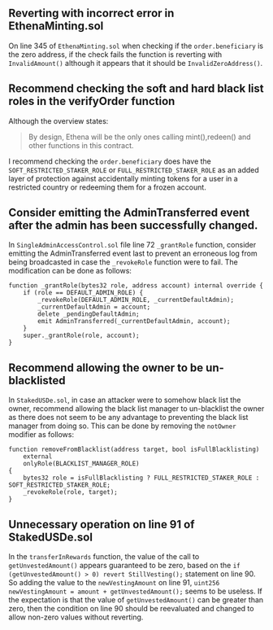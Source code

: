 ## Reverting with incorrect error in EthenaMinting.sol


On line 345 of `EthenaMinting.sol` when checking if the `order.beneficiary` is the zero address, if the check fails the function is reverting with `InvalidAmount()` although it appears that it should be `InvalidZeroAddress()`.

## Recommend checking the soft and hard black list roles in the verifyOrder function

Although the overview states: 

> By design, Ethena will be the only ones calling mint(),redeen() and other functions in this contract.

I recommend checking the `order.beneficiary` does have the `SOFT_RESTRICTED_STAKER_ROLE` or `FULL_RESTRICTED_STAKER_ROLE` as an added layer of protection against accidentally minting tokens for a user in a restricted country or redeeming them for a frozen account.

## Consider emitting the AdminTransferred event after the admin has been successfully changed.

In `SingleAdminAccessControl.sol` file line 72 `_grantRole` function, consider emitting the AdminTransferred event last to prevent an erroneous log from being broadcasted in case the `_revokeRole` function were to fail. The modification can be done as follows:

    function _grantRole(bytes32 role, address account) internal override {
        if (role == DEFAULT_ADMIN_ROLE) {
            _revokeRole(DEFAULT_ADMIN_ROLE, _currentDefaultAdmin);
            _currentDefaultAdmin = account;
            delete _pendingDefaultAdmin;
            emit AdminTransferred(_currentDefaultAdmin, account);
        }
        super._grantRole(role, account);
    }

## Recommend allowing the owner to be un-blacklisted

In `StakedUSDe.sol`, in case an attacker were to somehow black list the owner, recommend allowing the black list manager to un-blacklist the owner as there does not seem to be any advantage to preventing the black list manager from doing so. This can be done by removing the `notOwner` modifier as follows:

    function removeFromBlacklist(address target, bool isFullBlacklisting)
        external
        onlyRole(BLACKLIST_MANAGER_ROLE)
    {
        bytes32 role = isFullBlacklisting ? FULL_RESTRICTED_STAKER_ROLE : SOFT_RESTRICTED_STAKER_ROLE;
        _revokeRole(role, target);
    }

## Unnecessary operation on line 91 of StakedUSDe.sol

In the `transferInRewards` function, the value of the call to `getUnvestedAmount()` appears guaranteed to be zero, based on the `if (getUnvestedAmount() > 0) revert StillVesting();` statement on line 90. So adding the value to the `newVestingAmount` on line 91, `uint256 newVestingAmount = amount + getUnvestedAmount();` seems to be useless. If the expectation is that the value of `getUnvestedAmount()` can be greater than zero, then the condition on line 90 should be reevaluated and changed to allow non-zero values without reverting. 